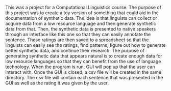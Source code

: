 This was a project for a Computational Linguistics course. The purpose of this project was to create a toy version of something that could aid in the documentation of synthetic data. The idea is that linguists can collect or acquire data from a low resource language and then generate synthetic data from that. Then, the synthetic data is presented to native speakers through an interface like this one so that they can easily annotate the sentence. These ratings are then saved to a spreadsheet so that the linguists can easily see the ratings, find patterns, figure out how to generate better synthetic data, and continue their research. The purpose of generating synthetic data that appears natural is to create enough data for low resource languages so that they can benefit from the use of language technology. When the program is run, GUI will pop up that the user can interact with. Once the GUI is closed, a csv file will be created in the same directory. The csv file will contain each sentence that was presented in the GUI as well as the rating it was given by the user. 
